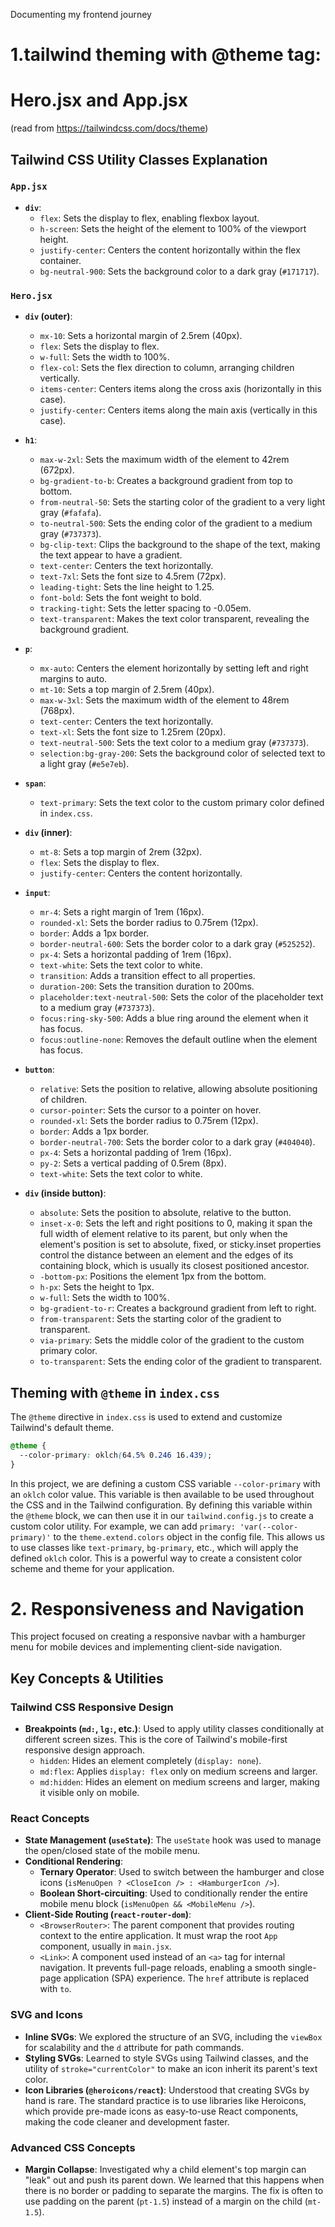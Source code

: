 Documenting my frontend journey

# 1.tailwind theming with @theme tag:
# **Hero.jsx and App.jsx**

(read from https://tailwindcss.com/docs/theme)

## Tailwind CSS Utility Classes Explanation

### `App.jsx`

- **`div`**:
  - `flex`: Sets the display to flex, enabling flexbox layout.
  - `h-screen`: Sets the height of the element to 100% of the viewport height.
  - `justify-center`: Centers the content horizontally within the flex container.
  - `bg-neutral-900`: Sets the background color to a dark gray (`#171717`).

### `Hero.jsx`

- **`div` (outer)**:
  - `mx-10`: Sets a horizontal margin of 2.5rem (40px).
  - `flex`: Sets the display to flex.
  - `w-full`: Sets the width to 100%.
  - `flex-col`: Sets the flex direction to column, arranging children vertically.
  - `items-center`: Centers items along the cross axis (horizontally in this case).
  - `justify-center`: Centers items along the main axis (vertically in this case).

- **`h1`**:
  - `max-w-2xl`: Sets the maximum width of the element to 42rem (672px).
  - `bg-gradient-to-b`: Creates a background gradient from top to bottom.
  - `from-neutral-50`: Sets the starting color of the gradient to a very light gray (`#fafafa`).
  - `to-neutral-500`: Sets the ending color of the gradient to a medium gray (`#737373`).
  - `bg-clip-text`: Clips the background to the shape of the text, making the text appear to have a gradient.
  - `text-center`: Centers the text horizontally.
  - `text-7xl`: Sets the font size to 4.5rem (72px).
  - `leading-tight`: Sets the line height to 1.25.
  - `font-bold`: Sets the font weight to bold.
  - `tracking-tight`: Sets the letter spacing to -0.05em.
  - `text-transparent`: Makes the text color transparent, revealing the background gradient.

- **`p`**:
  - `mx-auto`: Centers the element horizontally by setting left and right margins to auto.
  - `mt-10`: Sets a top margin of 2.5rem (40px).
  - `max-w-3xl`: Sets the maximum width of the element to 48rem (768px).
  - `text-center`: Centers the text horizontally.
  - `text-xl`: Sets the font size to 1.25rem (20px).
  - `text-neutral-500`: Sets the text color to a medium gray (`#737373`).
  - `selection:bg-gray-200`: Sets the background color of selected text to a light gray (`#e5e7eb`).

- **`span`**:
  - `text-primary`: Sets the text color to the custom primary color defined in `index.css`.

- **`div` (inner)**:
  - `mt-8`: Sets a top margin of 2rem (32px).
  - `flex`: Sets the display to flex.
  - `justify-center`: Centers the content horizontally.

- **`input`**:
  - `mr-4`: Sets a right margin of 1rem (16px).
  - `rounded-xl`: Sets the border radius to 0.75rem (12px).
  - `border`: Adds a 1px border.
  - `border-neutral-600`: Sets the border color to a dark gray (`#525252`).
  - `px-4`: Sets a horizontal padding of 1rem (16px).
  - `text-white`: Sets the text color to white.
  - `transition`: Adds a transition effect to all properties.
  - `duration-200`: Sets the transition duration to 200ms.
  - `placeholder:text-neutral-500`: Sets the color of the placeholder text to a medium gray (`#737373`).
  - `focus:ring-sky-500`: Adds a blue ring around the element when it has focus.
  - `focus:outline-none`: Removes the default outline when the element has focus.

- **`button`**:
  - `relative`: Sets the position to relative, allowing absolute positioning of children.
  - `cursor-pointer`: Sets the cursor to a pointer on hover.
  - `rounded-xl`: Sets the border radius to 0.75rem (12px).
  - `border`: Adds a 1px border.
  - `border-neutral-700`: Sets the border color to a dark gray (`#404040`).
  - `px-4`: Sets a horizontal padding of 1rem (16px).
  - `py-2`: Sets a vertical padding of 0.5rem (8px).
  - `text-white`: Sets the text color to white.

- **`div` (inside button)**:
  - `absolute`: Sets the position to absolute, relative to the button.
  - `inset-x-0`: Sets the left and right positions to 0, making it span the full width of element relative to its parent, but only when the element's position is set to absolute, fixed, or sticky.inset properties control the distance between an element and the edges of its containing block, which is usually its closest positioned ancestor.
  - `-bottom-px`: Positions the element 1px from the bottom.
  - `h-px`: Sets the height to 1px.
  - `w-full`: Sets the width to 100%.
  - `bg-gradient-to-r`: Creates a background gradient from left to right.
  - `from-transparent`: Sets the starting color of the gradient to transparent.
  - `via-primary`: Sets the middle color of the gradient to the custom primary color.
  - `to-transparent`: Sets the ending color of the gradient to transparent.

## Theming with `@theme` in `index.css`

The `@theme` directive in `index.css` is used to extend and customize Tailwind's default theme.

```css
@theme {
  --color-primary: oklch(64.5% 0.246 16.439);
}
```

In this project, we are defining a custom CSS variable `--color-primary` with an `oklch` color value. This variable is then available to be used throughout the CSS and in the Tailwind configuration. By defining this variable within the `@theme` block, we can then use it in our `tailwind.config.js` to create a custom color utility. For example, we can add `primary: 'var(--color-primary)'` to the `theme.extend.colors` object in the config file. This allows us to use classes like `text-primary`, `bg-primary`, etc., which will apply the defined `oklch` color. This is a powerful way to create a consistent color scheme and theme for your application.

# 2. Responsiveness and Navigation

This project focused on creating a responsive navbar with a hamburger menu for mobile devices and implementing client-side navigation.

## Key Concepts & Utilities

### Tailwind CSS Responsive Design

-   **Breakpoints (`md:`, `lg:`, etc.)**: Used to apply utility classes conditionally at different screen sizes. This is the core of Tailwind's mobile-first responsive design approach.
    -   `hidden`: Hides an element completely (`display: none`).
    -   `md:flex`: Applies `display: flex` only on medium screens and larger.
    -   `md:hidden`: Hides an element on medium screens and larger, making it visible only on mobile.

### React Concepts

-   **State Management (`useState`)**: The `useState` hook was used to manage the open/closed state of the mobile menu.
-   **Conditional Rendering**:
    -   **Ternary Operator**: Used to switch between the hamburger and close icons (`isMenuOpen ? <CloseIcon /> : <HamburgerIcon />`).
    -   **Boolean Short-circuiting**: Used to conditionally render the entire mobile menu block (`isMenuOpen && <MobileMenu />`).
-   **Client-Side Routing (`react-router-dom`)**:
    -   `<BrowserRouter>`: The parent component that provides routing context to the entire application. It must wrap the root `App` component, usually in `main.jsx`.
    -   `<Link>`: A component used instead of an `<a>` tag for internal navigation. It prevents full-page reloads, enabling a smooth single-page application (SPA) experience. The `href` attribute is replaced with `to`.

### SVG and Icons

-   **Inline SVGs**: We explored the structure of an SVG, including the `viewBox` for scalability and the `d` attribute for path commands.
-   **Styling SVGs**: Learned to style SVGs using Tailwind classes, and the utility of `stroke="currentColor"` to make an icon inherit its parent's text color.
-   **Icon Libraries (`@heroicons/react`)**: Understood that creating SVGs by hand is rare. The standard practice is to use libraries like Heroicons, which provide pre-made icons as easy-to-use React components, making the code cleaner and development faster.

### Advanced CSS Concepts

-   **Margin Collapse**: Investigated why a child element's top margin can "leak" out and push its parent down. We learned that this happens when there is no border or padding to separate the margins. The fix is often to use padding on the parent (`pt-1.5`) instead of a margin on the child (`mt-1.5`).